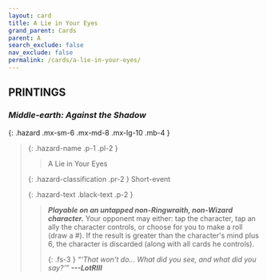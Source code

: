 ```yaml
---
layout: card
title: A Lie in Your Eyes
grand_parent: Cards
parent: A
search_exclude: false
nav_exclude: false
permalink: /cards/a-lie-in-your-eyes/
---
```


## PRINTINGS


### _Middle-earth: Against the Shadow_

{: .hazard .mx-sm-6 .mx-md-8 .mx-lg-10 .mb-4 }
> {: .hazard-name .p-1 .pl-2 }
> > <div class="hazard-mp"></div>
> > <div class="card-name">A Lie in Your Eyes</div>
>
> {: .hazard-classification .pr-2 }
> Short-event
>
> {: .hazard-text .black-text .p-2 }
> > ***Playable on an untapped non-Ringwraith, non-Wizard character.*** Your opponent may either: tap the character, tap an ally the character controls, or choose for you to make a roll (draw a #). If the result is greater than the character's mind plus 6, the character is discarded (along with all cards he controls).   
> > 
> > {: .fs-3 } 
> > _“‘That won't do... What did you see, and what did you say?’”_ ***---&#65279;LotRIII*** 
>

